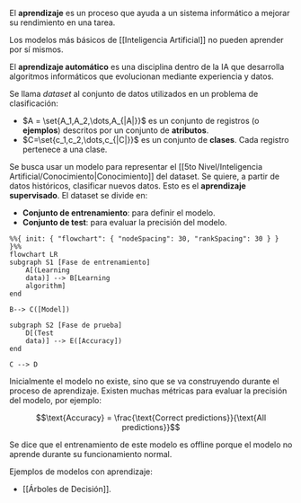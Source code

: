 El **aprendizaje** es un proceso que ayuda a un sistema informático a mejorar su rendimiento en una tarea.

Los modelos más básicos de [[Inteligencia Artificial]] no pueden aprender por sí mismos.

El **aprendizaje automático** es una disciplina dentro de la IA que desarrolla algoritmos informáticos que evolucionan mediante experiencia y datos.

Se llama _dataset_ al conjunto de datos utilizados en un problema de clasificación:

- $A = \set{A_1,A_2,\dots,A_{|A|}}$ es un conjunto de registros (o **ejemplos**) descritos por un conjunto de **atributos**.
- $C=\set{c_1,c_2,\dots,c_{|C|}}$ es un conjunto de **clases**. Cada registro pertenece a una clase.

Se busca usar un modelo para representar el [[5to Nivel/Inteligencia Artificial/Conocimiento|Conocimiento]] del dataset. Se quiere, a partir de datos históricos, clasificar nuevos datos. Esto es el **aprendizaje supervisado**. El dataset se divide en:

- **Conjunto de entrenamiento**: para definir el modelo.
- **Conjunto de test**: para evaluar la precisión del modelo.

```mermaid
%%{ init: { "flowchart": { "nodeSpacing": 30, "rankSpacing": 30 } } }%%
flowchart LR
subgraph S1 [Fase de entrenamiento]
    A[(Learning
    data)] --> B[Learning
    algorithm]
end

B--> C([Model])

subgraph S2 [Fase de prueba]
    D[(Test
    data)] --> E([Accuracy])
end

C --> D
```

Inicialmente el modelo no existe, sino que se va construyendo durante el proceso de aprendizaje. Existen muchas métricas para evaluar la precisión del modelo, por ejemplo:

$$\text{Accuracy} = \frac{\text{Correct predictions}}{\text{All predictions}}$$

Se dice que el entrenamiento de este modelo es offline porque el modelo no aprende durante su funcionamiento normal.

Ejemplos de modelos con aprendizaje:

- [[Árboles de Decisión]].

